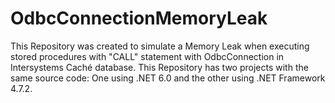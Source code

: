 # OdbcConnectionMemoryLeak
This Repository was created to simulate a Memory Leak when executing stored procedures with "CALL" statement with OdbcConnection in Intersystems Caché database. This Repository has two projects with the same source code: One using .NET 6.0 and the other using .NET Framework 4.7.2.

